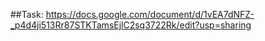 ##Task:
https://docs.google.com/document/d/1vEA7dNFZ-_p4d4ji513Rr87STKTamsEjlC2sq3722Rk/edit?usp=sharing